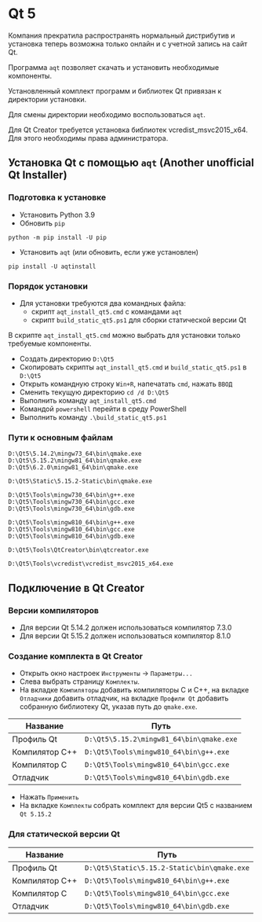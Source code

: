 # Qt 5

Компания прекратила распространять нормальный дистрибутив и установка теперь возможна только онлайн и с учетной запись на сайт Qt.

Программа `aqt` позволяет скачать и установить необходимые компоненты.

Установленный комплект программ и библиотек Qt привязан к директории установки.

Для смены директории необходимо воспользоваться `aqt`.

Для Qt Creator требуется установка библиотек vcredist_msvc2015_x64. Для этого необходимы права администратора.

## Установка Qt с помощью `aqt` (Another unofficial Qt Installer)

### Подготовка к установке

* Установить Python 3.9
* Обновить `pip`

```
python -m pip install -U pip
```

* Установить `aqt` (или обновить, если уже установлен)

```
pip install -U aqtinstall
```

### Порядок установки

* Для установки требуются два командных файла:
  * скрипт `aqt_install_qt5.cmd` с командами `aqt`
  * скрипт `build_static_qt5.ps1` для сборки статической версии Qt

В скрипте `aqt_install_qt5.cmd` можно выбрать для установки только требуемые компоненты.

* Создать директорию `D:\Qt5`
* Скопировать скрипты `aqt_install_qt5.cmd` и `build_static_qt5.ps1` в `D:\Qt5`
* Открыть командную строку `Win+R`, напечатать `cmd`, нажать `ВВОД`
* Сменить текущую директорию `cd /d D:\Qt5`
* Выполнить команду `aqt_install_qt5.cmd`
* Командой `powershell` перейти в среду PowerShell
* Выполнить команду  `.\build_static_qt5.ps1`

### Пути к основным файлам

```
D:\Qt5\5.14.2\mingw73_64\bin\qmake.exe
D:\Qt5\5.15.2\mingw81_64\bin\qmake.exe
D:\Qt5\6.2.0\mingw81_64\bin\qmake.exe

D:\Qt5\Static\5.15.2-Static\bin\qmake.exe

D:\Qt5\Tools\mingw730_64\bin\g++.exe
D:\Qt5\Tools\mingw730_64\bin\gcc.exe
D:\Qt5\Tools\mingw730_64\bin\gdb.exe

D:\Qt5\Tools\mingw810_64\bin\g++.exe
D:\Qt5\Tools\mingw810_64\bin\gcc.exe
D:\Qt5\Tools\mingw810_64\bin\gdb.exe

D:\Qt5\Tools\QtCreator\bin\qtcreator.exe

D:\Qt5\Tools\vcredist\vcredist_msvc2015_x64.exe
```

## Подключение в Qt Creator

### Версии компиляторов

* Для версии Qt 5.14.2 должен использоваться компилятор 7.3.0
* Для версии Qt 5.15.2 должен использоваться компилятор 8.1.0

### Создание комплекта в Qt Creator

* Открыть окно настроек `Инструменты` → `Параметры...`
* Слева выбрать страницу `Комплекты`.
* На вкладке `Компиляторы` добавить компиляторы C и C++, на вкладке `Отладчики` добавить отладчик, на вкладке `Профили Qt` добавить собранную библиотеку Qt, указав путь до `qmake.exe`.

| Название       | Путь                                     |
|----------------|------------------------------------------|
| Профиль Qt     | `D:\Qt5\5.15.2\mingw81_64\bin\qmake.exe` |
| Компилятор C++ | `D:\Qt5\Tools\mingw810_64\bin\g++.exe`   |
| Компилятор C   | `D:\Qt5\Tools\mingw810_64\bin\gcc.exe`   |
| Отладчик       | `D:\Qt5\Tools\mingw810_64\bin\gdb.exe`   |

* Нажать `Применить`
* На вкладке `Комплекты` собрать комплект для версии Qt5 с названием `Qt 5.15.2`

### Для статической версии Qt

| Название       | Путь                                        |
|----------------|---------------------------------------------|
| Профиль Qt     | `D:\Qt5\Static\5.15.2-Static\bin\qmake.exe` |
| Компилятор C++ | `D:\Qt5\Tools\mingw810_64\bin\g++.exe`      |
| Компилятор C   | `D:\Qt5\Tools\mingw810_64\bin\gcc.exe`      |
| Отладчик       | `D:\Qt5\Tools\mingw810_64\bin\gdb.exe`      |
